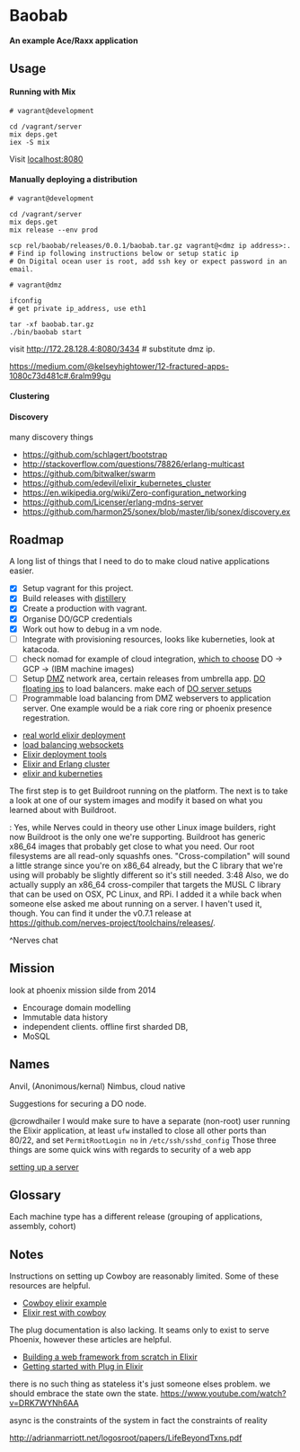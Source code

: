 # Baobab

**An example Ace/Raxx application**

## Usage

#### Running with Mix

```
# vagrant@development

cd /vagrant/server
mix deps.get
iex -S mix
```

Visit [localhost:8080](localhost:8080)

#### Manually deploying a distribution

```
# vagrant@development

cd /vagrant/server
mix deps.get
mix release --env prod

scp rel/baobab/releases/0.0.1/baobab.tar.gz vagrant@<dmz ip address>:.
# Find ip following instructions below or setup static ip
# On Digital ocean user is root, add ssh key or expect password in an email.
```

```
# vagrant@dmz

ifconfig
# get private ip_address, use eth1

tar -xf baobab.tar.gz
./bin/baobab start
```

visit http://172.28.128.4:8080/3434 # substitute dmz ip.

https://medium.com/@kelseyhightower/12-fractured-apps-1080c73d481c#.6ralm99gu

#### Clustering

#### Discovery

many discovery things

- https://github.com/schlagert/bootstrap
- http://stackoverflow.com/questions/78826/erlang-multicast
- https://github.com/bitwalker/swarm
- https://github.com/edevil/elixir_kubernetes_cluster
- https://en.wikipedia.org/wiki/Zero-configuration_networking
- https://github.com/Licenser/erlang-mdns-server
- https://github.com/harmon25/sonex/blob/master/lib/sonex/discovery.ex

## Roadmap

A long list of things that I need to do to make cloud native applications easier.

- [x] Setup vagrant for this project.
- [x] Build releases with [distillery](https://github.com/bitwalker/distillery)
- [x] Create a production with vagrant.
- [x] Organise DO/GCP credentials
- [x] Work out how to debug in a vm node.
- [ ] Integrate with provisioning resources, looks like kuberneties, look at katacoda.
- [ ] check nomad for example of cloud integration, [which to choose](https://thehftguy.wordpress.com/2016/06/08/choosing-a-cloud-provider-amazon-aws-ec2-vs-google-compute-engine-vs-microsoft-azure-vs-ibm-softlayer-vs-linode-vs-digitalocean-vs-ovh-vs-hertzner/) DO -> GCP -> (IBM machine images)
- [ ] Setup [DMZ](http://www.erlang-factory.com/static/upload/media/144975595943066francescocesarinieflberlin2015.pdf#14) network area, certain releases from umbrella app. [DO floating ips](https://www.digitalocean.com/products/networking/) to load balancers. make each of [DO server setups](https://www.digitalocean.com/community/tutorials/5-common-server-setups-for-your-web-application)
- [ ] Programmable load balancing from DMZ webservers to application server. One example would be a riak core ring or phoenix presence regestration.

- [real world elixir deployment](https://www.youtube.com/watch?v=H686MDn4Lo8)
- [load balancing websockets](http://www.oxagile.com/company/blog/load-balancing-of-websocket-connections/)
- [Elixir deployment tools](https://elixirforum.com/t/elixir-deployment-tools-general-discussion-blog-posts-wiki/827)
- [Elixir and Erlang cluster](http://bitwalker.org/posts/2016-08-04-clustering-in-kubernetes/)
- [elixir and kuberneties](https://substance.brpx.com/clustering-elixir-nodes-on-kubernetes-e85d0c26b0cf#.6o9fjoxrw)

The first step is to get Buildroot running on the platform. The next is to take a look at one of our system images and modify it based on what you learned about with Buildroot.

: Yes, while Nerves could in theory use other Linux image builders, right now Buildroot is the only one we're supporting. Buildroot has generic x86_64 images that probably get close to what you need. Our root filesystems are all read-only squashfs ones. "Cross-compilation" will sound a little strange since you're on x86_64 already, but the C library that we're using will probably be slightly different so it's still needed.
3:48 Also, we do actually supply an x86_64 cross-compiler that targets the MUSL C library that can be used on OSX, PC Linux, and RPi. I added it a while back when someone else asked me about running on a server. I haven't used it, though. You can find it under the v0.7.1 release at https://github.com/nerves-project/toolchains/releases/.

^Nerves chat

## Mission
look at phoenix mission silde from 2014

- Encourage domain modelling
- Immutable data history
- independent clients. offline first sharded DB,
- MoSQL

## Names
Anvil, (Anonimous/kernal)
Nimbus, cloud native

Suggestions for securing a DO node.

@crowdhailer I would make sure to have a separate (non-root) user running the Elixir application, at least `ufw` installed to close all other ports than 80/22, and set `PermitRootLogin no` in `/etc/ssh/sshd_config`
Those three things are some quick wins with regards to security of a web app

[setting up a server](https://www.digitalocean.com/community/tutorials/initial-server-setup-with-ubuntu-16-04)
## Glossary

Each machine type has a different release (grouping of applications, assembly, cohort)
## Notes
Instructions on setting up Cowboy are reasonably limited.
Some of these resources are helpful.

- [Cowboy elixir example](https://github.com/IdahoEv/cowboy-elixir-example/blob/master/lib/dynamic_page_handler.ex)
- [Elixir rest with cowboy](http://www.jonasrichard.com/2016/02/elixir-rest-with-cowboy.html)

The plug documentation is also lacking.
It seams only to exist to serve Phoenix, however these articles are helpful.

- [Building a web framework from scratch in Elixir](https://codewords.recurse.com/issues/five/building-a-web-framework-from-scratch-in-elixir)
- [Getting started with Plug in Elixir](http://www.brianstorti.com/getting-started-with-plug-elixir/)

there is no such thing as stateless it's just someone elses problem. we should embrace the state own the state.
https://www.youtube.com/watch?v=DRK7WYNh6AA

async is the constraints of the system in fact the constraints of reality

http://adrianmarriott.net/logosroot/papers/LifeBeyondTxns.pdf
